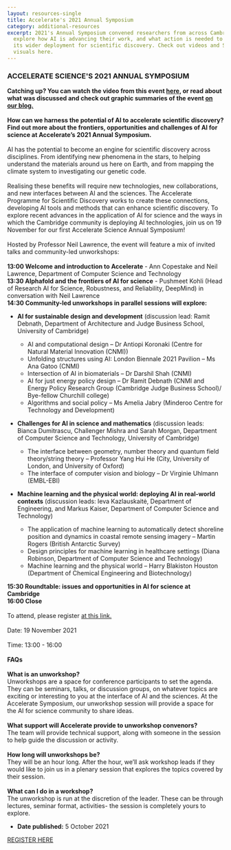 ```yaml
---
layout: resources-single
title: Accelerate's 2021 Annual Symposium
category: additional-resources
excerpt: 2021's Annual Symposium convened researchers from across Cambridge to
  explore how AI is advancing their work, and what action is needed to support
  its wider deployment for scientific discovery. Check out videos and Symposium
  visuals here.
---
```

### ACCELERATE SCIENCE'S 2021 ANNUAL SYMPOSIUM

**Catching up? You can watch the video from this event [here](https://www.youtube.com/watch?v=g6lTLp65VmY), or read about what was discussed and check out graphic summaries of the event [on our blog.](https://acceleratescience.github.io/accelerate-spark-data-science-residency/2021/12/22/accelerates-2021-annual-symposium.html)**\
\
**How can we harness the potential of AI to accelerate scientific discovery? Find out more about the frontiers, opportunities and challenges of AI for science at Accelerate’s 2021 Annual Symposium.**\
\
AI has the potential to become an engine for scientific discovery across disciplines. From identifying new phenomena in the stars, to helping understand the materials around us here on Earth, and from mapping the climate system to investigating our genetic code.\
\
Realising these benefits will require new technologies, new collaborations, and new interfaces between AI and the sciences. The Accelerate Programme for Scientific Discovery works to create these connections, developing AI tools and methods that can enhance scientific discovery. To explore recent advances in the application of AI for science and the ways in which the Cambridge community is deploying AI technologies, join us on 19 November for our first Accelerate Science Annual Symposium!\
\
Hosted by Professor Neil Lawrence, the event will feature a mix of invited talks and community-led unworkshops:\
\
**13:00 Welcome and introduction to Accelerate** - Ann Copestake and Neil Lawrence, Department of Computer Science and Technology\
**13:30 Alphafold and the frontiers of AI for science** - Pushmeet Kohli (Head of Research AI for Science, Robustness, and Reliability, DeepMind) in conversation with Neil Lawrence\
**14:30 Community-led unworkshops in parallel sessions will explore:**

* **AI for sustainable design and development** (discussion lead: Ramit Debnath, Department of Architecture and Judge Business School, University of Cambridge)

  * AI and computational design – Dr Antiopi Koronaki (Centre for Natural Material Innovation (CNMI))
  * Unfolding structures using AI: London Biennale 2021 Pavilion – Ms Ana Gatoo (CNMI)
  * Intersection of AI in biomaterials – Dr Darshil Shah (CNMI)
  * AI for just energy policy design – Dr Ramit Debnath (CNMI and Energy Policy Research Group (Cambridge Judge Business School)/ Bye-fellow Churchill college)
  * Algorithms and social policy – Ms Amelia Jabry (Minderoo Centre for Technology and Development)
* **Challenges for AI in science and mathematics** (discussion leads: Bianca Dumitrascu, Challenger Mishra and Sarah Morgan, Department of Computer Science and Technology, University of Cambridge)

  * The interface between geometry, number theory and quantum field theory/string theory – Professor Yang Hui He (City, University of London, and University of Oxford)
  * The interface of computer vision and biology – Dr Virginie Uhlmann (EMBL-EBI)
* **Machine learning and the physical world: deploying AI in real-world contexts** (discussion leads: Ieva Kazlauskaitė, Department of Engineering, and Markus Kaiser, Department of Computer Science and Technology)

  * The application of machine learning to automatically detect shoreline position and dynamics in coastal remote sensing imagery – Martin Rogers (British Antarctic Survey)
  * Design principles for machine learning in healthcare settings (Diana Robinson, Department of Computer Science and Technology)
  * Machine learning and the physical world – Harry Blakiston Houston (Department of Chemical Engineering and Biotechnology)

**15:30 Roundtable: issues and opportunities in AI for science at Cambridge**\
**16:00 Close**\
\
To attend, please register [at this link.](https://cl-cam-ac-uk.zoom.us/webinar/register/WN_hX0lH8EoS_um13uLyluBSw)\
\
Date: 19 November 2021\
\
Time: 13:00 - 16:00\
\
**FAQs**\
\
**What is an unworkshop?**\
Unworkshops are a space for conference participants to set the agenda. They can be seminars, talks, or discussion groups, on whatever topics are exciting or interesting to you at the interface of AI and the sciences. At the Accelerate Symposium, our unworkshop session will provide a space for the AI for science community to share ideas.\
\
**What support will Accelerate provide to unworkshop convenors?**\
The team will provide technical support, along with someone in the session to help guide the discussion or activity.\
\
**How long will unworkshops be?**\
They will be an hour long. After the hour, we’ll ask workshop leads if they would like to join us in a plenary session that explores the topics covered by their session.\
\
**What can I do in a workshop?**\
The unworkshop is run at the discretion of the leader. These can be through lectures, seminar format, activities- the session is completely yours to explore.

* **Date published:** 5 October 2021

[REGISTER HERE](https://cl-cam-ac-uk.zoom.us/webinar/register/WN_hX0lH8EoS_um13uLyluBSw)